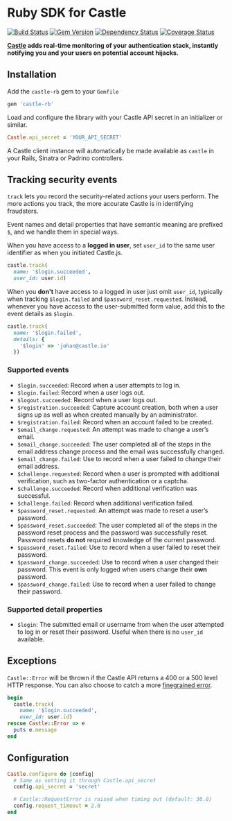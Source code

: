 # Ruby SDK for Castle

[![Build Status](https://travis-ci.org/castle/castle-ruby.png)](https://travis-ci.org/castle/castle-ruby)
[![Gem Version](https://badge.fury.io/rb/castle.png)](http://badge.fury.io/rb/castle)
[![Dependency Status](https://gemnasium.com/castle/castle-ruby.png)](https://gemnasium.com/castle/castle-ruby)
[![Coverage Status](https://coveralls.io/repos/castle/castle-ruby/badge.png)](https://coveralls.io/r/castle/castle-ruby)

**[Castle](https://castle.io) adds real-time monitoring of your authentication stack, instantly notifying you and your users on potential account hijacks.**

## Installation

Add the `castle-rb` gem to your `Gemfile`

```ruby
gem 'castle-rb'
```

Load and configure the library with your Castle API secret in an initializer or similar.

```ruby
Castle.api_secret = 'YOUR_API_SECRET'
```

A Castle client instance will automatically be made available as `castle` in your Rails, Sinatra or Padrino controllers.

## Tracking security events

`track` lets you record the security-related actions your users perform. The more actions you track, the more accurate Castle is in identifying fraudsters.

Event names and detail properties that have semantic meaning are prefixed `$`, and we handle them in special ways.

When you have access to a **logged in user**, set `user_id` to the same user identifier as when you initiated Castle.js.

```ruby
castle.track(
  name: '$login.succeeded',
  user_id: user.id)
```

When you **don't** have access to a logged in user just omit `user_id`, typically when tracking `$login.failed` and `$password_reset.requested`. Instead, whenever you have access to the user-submitted form value, add this to the event details as `$login`.

```ruby
castle.track(
  name: '$login.failed',
  details: {
    '$login' => 'johan@castle.io'
  })
```

### Supported events

- `$login.succeeded`: Record when a user attempts to log in.
- `$login.failed`: Record when a user logs out.
- `$logout.succeeded`:  Record when a user logs out.
- `$registration.succeeded`: Capture account creation, both when a user signs up as well as when created manually by an administrator.
- `$registration.failed`: Record when an account failed to be created.
- `$email_change.requested`: An attempt was made to change a user’s email.
- `$email_change.succeeded`: The user completed all of the steps in the email address change process and the email was successfully changed.
- `$email_change.failed`: Use to record when a user failed to change their email address.
- `$challenge.requested`: Record when a user is prompted with additional verification, such as two-factor authentication or a captcha.
- `$challenge.succeeded`: Record when additional verification was successful.
- `$challenge.failed`: Record when additional verification failed.
- `$password_reset.requested`: An attempt was made to reset a user’s password.
- `$password_reset.succeeded`: The user completed all of the steps in the password reset process and the password was successfully reset. Password resets **do not** required knowledge of the current password.
- `$password_reset.failed`: Use to record when a user failed to reset their password.
- `$password_change.succeeded`: Use to record when a user changed their password. This event is only logged when users change their **own** password.
- `$password_change.failed`:  Use to record when a user failed to change their password.

### Supported detail properties

- `$login`: The submitted email or username from when the user attempted to log in or reset their password. Useful when there is no `user_id` available.

## Exceptions

`Castle::Error` will be thrown if the Castle API returns a 400 or a 500 level HTTP response. You can also choose to catch a more [finegrained error](https://github.com/castle/castle-ruby/blob/master/lib/castle-rb/errors.rb).

```ruby
begin
  castle.track(
    name: '$login.succeeded',
    user_id: user.id)
rescue Castle::Error => e
  puts e.message
end
```

## Configuration

```ruby
Castle.configure do |config|
  # Same as setting it through Castle.api_secret
  config.api_secret = 'secret'

  # Castle::RequestError is raised when timing out (default: 30.0)
  config.request_timeout = 2.0
end
```

